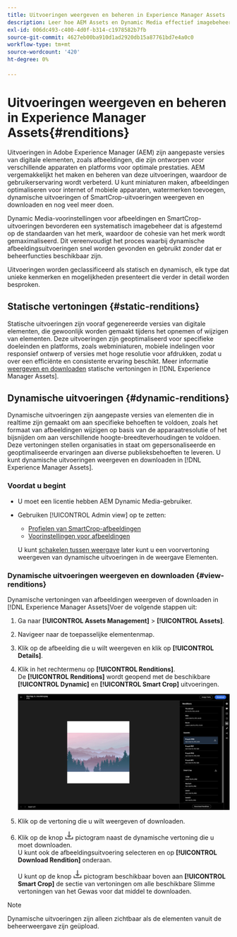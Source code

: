 ```yaml
---
title: Uitvoeringen weergeven en beheren in Experience Manager Assets
description: Leer hoe AEM Assets en Dynamic Media effectief imagebeheer vereenvoudigen met statische en dynamische afbeeldingsuitvoeringen.
exl-id: 006dc493-c400-4d0f-b314-c1978582b7fb
source-git-commit: 4627eb00ba910d1ad2920db15a87761bd7e4a0c0
workflow-type: tm+mt
source-wordcount: '420'
ht-degree: 0%

---
```


# Uitvoeringen weergeven en beheren in Experience Manager Assets{#renditions}

Uitvoeringen in Adobe Experience Manager (AEM) zijn aangepaste versies van digitale elementen, zoals afbeeldingen, die zijn ontworpen voor verschillende apparaten en platforms voor optimale prestaties. AEM vergemakkelijkt het maken en beheren van deze uitvoeringen, waardoor de gebruikerservaring wordt verbeterd. U kunt miniaturen maken, afbeeldingen optimaliseren voor internet of mobiele apparaten, watermerken toevoegen, dynamische uitvoeringen of SmartCrop-uitvoeringen weergeven en downloaden en nog veel meer doen.

Dynamic Media-voorinstellingen voor afbeeldingen en SmartCrop-uitvoeringen bevorderen een systematisch imagebeheer dat is afgestemd op de standaarden van het merk, waardoor de cohesie van het merk wordt gemaximaliseerd. Dit vereenvoudigt het proces waarbij dynamische afbeeldingsuitvoeringen snel worden gevonden en gebruikt zonder dat er beheerfuncties beschikbaar zijn.

Uitvoeringen worden geclassificeerd als statisch en dynamisch, elk type dat unieke kenmerken en mogelijkheden presenteert die verder in detail worden besproken.

## Statische vertoningen {#static-renditions}

Statische uitvoeringen zijn vooraf gegenereerde versies van digitale elementen, die gewoonlijk worden gemaakt tijdens het opnemen of wijzigen van elementen. Deze uitvoeringen zijn geoptimaliseerd voor specifieke doeleinden en platforms, zoals webminiaturen, mobiele indelingen voor responsief ontwerp of versies met hoge resolutie voor afdrukken, zodat u over een efficiënte en consistente ervaring beschikt.
Meer informatie [weergeven en downloaden](#view-dynamic-renditions) statische vertoningen in [!DNL Experience Manager Assets].

## Dynamische uitvoeringen {#dynamic-renditions}

Dynamische uitvoeringen zijn aangepaste versies van elementen die in realtime zijn gemaakt om aan specifieke behoeften te voldoen, zoals het formaat van afbeeldingen wijzigen op basis van de apparaatresolutie of het bijsnijden om aan verschillende hoogte-breedteverhoudingen te voldoen.
Deze vertoningen stellen organisaties in staat om gepersonaliseerde en geoptimaliseerde ervaringen aan diverse publieksbehoeften te leveren. U kunt dynamische uitvoeringen weergeven en downloaden in [!DNL Experience Manager Assets].

### Voordat u begint

* U moet een licentie hebben AEM Dynamic Media-gebruiker.

* Gebruiken [!UICONTROL Admin view] op te zetten:
   * [Profielen van SmartCrop-afbeeldingen](/help/assets/dynamic-media/image-profiles.md#creating-image-profiles)
   * [Voorinstellingen voor afbeeldingen](/help/assets/dynamic-media/managing-image-presets.md)

  U kunt [schakelen tussen weergave](/help/assets/assets-view-introduction.md#how-to-access-assets-view) later kunt u een voorvertoning weergeven van dynamische uitvoeringen in de weergave Elementen.

### Dynamische uitvoeringen weergeven en downloaden {#view-renditions}

Dynamische vertoningen van afbeeldingen weergeven of downloaden in [!DNL Experience Manager Assets]Voer de volgende stappen uit:

1. Ga naar **[!UICONTROL Assets Management]** > **[!UICONTROL Assets]**.

1. Navigeer naar de toepasselijke elementenmap.

1. Klik op de afbeelding die u wilt weergeven en klik op **[!UICONTROL Details]**.

1. Klik in het rechtermenu op **[!UICONTROL Renditions]**. <br> De **[!UICONTROL Renditions]** wordt geopend met de beschikbare **[!UICONTROL Dynamic]** en **[!UICONTROL Smart Crop]** uitvoeringen.

   ![dynamische uitvoeringen](assets/preset_smart_crop.png)
   <!-- ![dynamic renditions](assets/preset_smart_crop_view.png) -->

1. Klik op de vertoning die u wilt weergeven of downloaden.

1. Klik op de knop ![downloadpictogram](assets/do-not-localize/download-icon.png) pictogram naast de dynamische vertoning die u moet downloaden. <br> U kunt ook de afbeeldingsuitvoering selecteren en op **[!UICONTROL Download Rendition]** onderaan.

   U kunt op de knop ![downloadpictogram](assets/do-not-localize/download-icon.png) pictogram beschikbaar boven aan **[!UICONTROL Smart Crop]** de sectie van vertoningen om alle beschikbare Slimme vertoningen van het Gewas voor dat middel te downloaden.

>[!NOTE]
>
>Dynamische uitvoeringen zijn alleen zichtbaar als de elementen vanuit de beheerweergave zijn geüpload.
